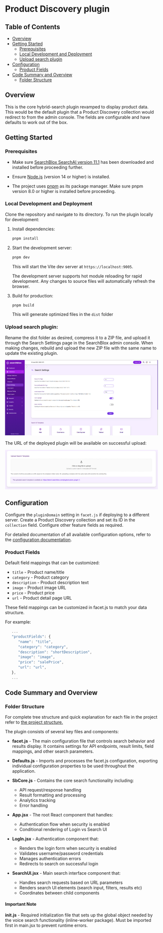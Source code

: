 # Product Discovery plugin


## Table of Contents
- [Overview](#overview)
- [Getting Started](#getting-started)
  - [Prerequisites](#prerequisites)
  - [Local Development and Deployment](#local-development-and-deployment) 
  - [Upload search plugin](#upload-search-plugin)
- [Configuration](#configuration)
  - [Product Fields](#product-fields)
- [Code Summary and Overview](#code-summary-and-overview)
  - [Folder Structure](#folder-structure)
  


## Overview
This is the core hybrid-search plugin revamped to display product data. This would be the default plugin that a Product Discovery collection would redirect to from the admin console. The fields are configurable and have defaults to work out of the box. 

## Getting Started

### Prerequisites 
-  Make sure [SearchBlox SearchAI version 11.1](https://www.searchblox.com/downloads) has been downloaded and installed before proceeding further.

-  Ensure [Node.js](https://nodejs.org/) (version 14 or higher) is installed.
-  The project uses [pnpm](https://pnpm.io/installation) as its package manager. Make sure pnpm version 8.0 or higher is installed before proceeding.

### Local Development and Deployment

Clone the repository and navigate to its directory. To run the plugin locally for development:

1. Install dependencies:
   ```bash
   pnpm install
   ```

2. Start the development server:
   ```bash
   pnpm dev
   ```
   This will start the Vite dev server at `https://localhost:9005`.


   The development server supports hot module reloading for rapid development. Any changes to source files will automatically refresh the browser.

3. Build for production:
   ```bash
   pnpm build
   ```
   This will generate optimized files in the `dist` folder

### Upload search plugin:

   Rename the dist folder as desired, compress it to a ZIP file, and upload it through the Search Settings page in the SearchBlox admin console. When making changes, rebuild and upload the new ZIP file with the same name to update the existing plugin.

   
   ![Search Settings Navigation](https://github.com/SearchBlox-Software-Inc/product_discovery_plugin/blob/main/src/assets/images/search-settings.png)



   The URL of the deployed plugin will be available on successful upload:


   ![Plugin Upload Success](https://github.com/SearchBlox-Software-Inc/product_discovery_plugin/blob/main/src/assets/images/plugin-uploaded.png)
   


## Configuration

Configure the `pluginDomain` setting in `facet.js` if deploying to a different server. Create a Product Discovery collection and set its ID in the `collection` field. Configure other feature fields as required. 

For detailed documentation of all available configuration options, refer to the [configuration documentation](CONFIG_DOCUMENTATION.md).


### Product Fields
Default field mappings that can be customized:
- `title` - Product name/title
- `category` - Product category
- `description` - Product description text
- `image` - Product image URL
- `price` - Product price
- `url` - Product detail page URL

These field mappings can be customized in facet.js to match your data structure.

For example:
```js
   ...   
   "productFields": {
      "name": "title",
      "category": "category",
      "description": "shortDescription",
      "image": "image",
      "price": "salePrice",
      "url": "url",
   },
   ...
```



## Code Summary and Overview 

### Folder Structure
For complete tree structure and quick explanation for each file in the project refer to [the project structure.](ARCHITECTURE.md)


The plugin consists of several key files and components:

- **facet.js** - The main configuration file that controls search behavior and results display. It contains settings for API endpoints, result limits, field mappings, and other search parameters.

- **Defaults.js** - Imports and processes the facet.js configuration, exporting individual configuration properties to be used throughout the application.

- **SbCore.js** - Contains the core search functionality including:
  - API request/response handling
  - Result formatting and processing
  - Analytics tracking
  - Error handling

- **App.jsx** - The root React component that handles:
  - Authentication flow when security is enabled
  - Conditional rendering of Login vs Search UI
  

- **LogIn.jsx** - Authentication component that:
  - Renders the login form when security is enabled
  - Validates username/password credentials
  - Manages authentication errors
  - Redirects to search on successful login

- **SearchUI.jsx** - Main search interface component that:
  - Handles search requests based on URL parameters
  - Renders search UI elements (search input, filters, results etc)
  - Coordinates between child components

#### Important Note
**init.js** - Required initialization file that sets up the global object needed by the voice search functionality (inline-worker package). Must be imported first in main.jsx to prevent runtime errors.